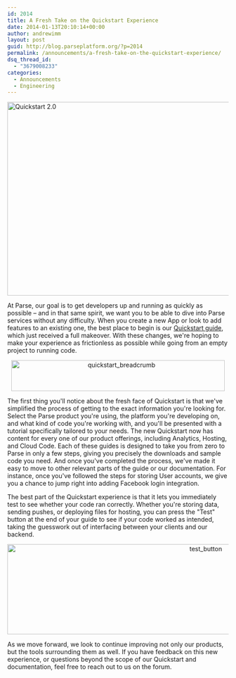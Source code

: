 ```yaml
---
id: 2014
title: A Fresh Take on the Quickstart Experience
date: 2014-01-13T20:10:14+00:00
author: andrewimm
layout: post
guid: http://blog.parseplatform.org/?p=2014
permalink: /announcements/a-fresh-take-on-the-quickstart-experience/
dsq_thread_id:
  - "3679008233"
categories:
  - Announcements
  - Engineering
---
```

<a href="https://parse.com/apps/quickstart" target="_blank"><img class="aligncenter size-full wp-image-2019" alt="Quickstart 2.0" src="{{ site.url }}/assets/wp-content/uploads/2014/01/quickstart_header.png" width="1080" height="440" /></a>

At Parse, our goal is to get developers up and running as quickly as possible – and in that same spirit, we want you to be able to dive into Parse services without any difficulty. When you create a new App or look to add features to an existing one, the best place to begin is our [Quickstart guide](https://parse.com/apps/quickstart), which just received a full makeover. With these changes, we're hoping to make your experience as frictionless as possible while going from an empty project to running code.

<p style="text-align: center;">
  <a href="{{ site.url }}/assets/wp-content/uploads/2014/01/quickstart_breadcrumb.png"><img class="size-full wp-image-2027 aligncenter" alt="quickstart_breadcrumb" src="{{ site.url }}/assets/wp-content/uploads/2014/01/quickstart_breadcrumb.png" width="486" height="70" /></a>
</p>

The first thing you'll notice about the fresh face of Quickstart is that we've simplified the process of getting to the exact information you're looking for. Select the Parse product you're using, the platform you're developing on, and what kind of code you're working with, and you'll be presented with a tutorial specifically tailored to your needs. The new Quickstart now has content for every one of our product offerings, including Analytics, Hosting, and Cloud Code. Each of these guides is designed to take you from zero to Parse in only a few steps, giving you precisely the downloads and sample code you need. And once you've completed the process, we've made it easy to move to other relevant parts of the guide or our documentation. For instance, once you've followed the steps for storing User accounts, we give you a chance to jump right into adding Facebook login integration.

The best part of the Quickstart experience is that it lets you immediately test to see whether your code ran correctly. Whether you're storing data, sending pushes, or deploying files for hosting, you can press the "Test" button at the end of your guide to see if your code worked as intended, taking the guesswork out of interfacing between your clients and our backend.

<p style="text-align: center;">
  <a href="{{ site.url }}/assets/wp-content/uploads/2014/01/test_button.png"><img class=" wp-image-2018 aligncenter" alt="test_button" src="{{ site.url }}/assets/wp-content/uploads/2014/01/test_button.png" width="888" height="205" /></a>
</p>

As we move forward, we look to continue improving not only our products, but the tools surrounding them as well. If you have feedback on this new experience, or questions beyond the scope of our Quickstart and documentation, feel free to reach out to us on the forum.